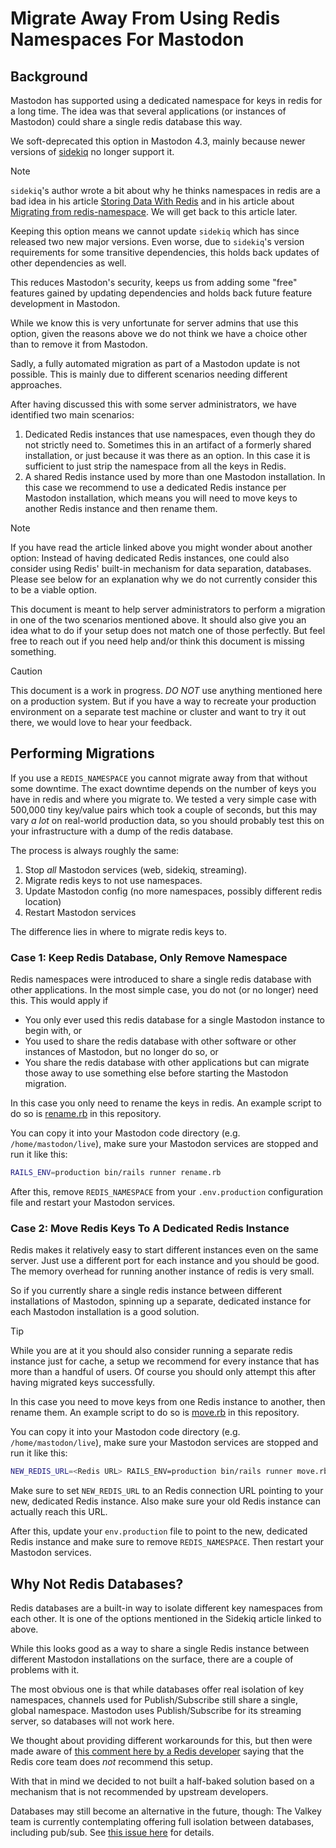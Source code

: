 # Migrate Away From Using Redis Namespaces For Mastodon

## Background

Mastodon has supported using a dedicated namespace for keys in redis for
a long time. The idea was that several applications (or instances of
Mastodon) could share a single redis database this way.

We soft-deprecated this option in Mastodon 4.3, mainly because newer
versions of [sidekiq](https://github.com/mperham/sidekiq) no longer
support it.

> [!NOTE]
> `sidekiq`'s author wrote a bit about why he thinks namespaces in redis
> are a bad idea in his article
> [Storing Data With Redis](https://www.mikeperham.com/2015/09/24/storing-data-with-redis/)
> and in his article about
> [Migrating from redis-namespace](https://www.mikeperham.com/2017/04/10/migrating-from-redis-namespace/).
> We will get back to this article later.

Keeping this option means we cannot update `sidekiq` which
has since released two new major versions. Even worse, due to
`sidekiq`'s version requirements for some transitive dependencies, this
holds back updates of other dependencies as well.

This reduces Mastodon's security, keeps us from adding some "free"
features gained by updating dependencies and holds back future feature
development in Mastodon.

While we know this is very unfortunate for server admins that use this
option, given the reasons above we do not think we have a choice other
than to remove it from Mastodon.

Sadly, a fully automated migration as part of a Mastodon update is not
possible. This is mainly due to different scenarios needing different
approaches.

After having discussed this with some server administrators, we have
identified two main scenarios:

1. Dedicated Redis instances that use namespaces, even though they do
   not strictly need to. Sometimes this in an artifact of a formerly
   shared installation, or just because it was there as an option. In
   this case it is sufficient to just strip the namespace from all the
   keys in Redis.
2. A shared Redis instance used by more than one Mastodon installation.
   In this case we recommend to use a dedicated Redis instance per
   Mastodon installation, which means you will need to move keys to
   another Redis instance and then rename them.

> [!NOTE]
> If you have read the article linked above you might wonder about
> another option: Instead of having dedicated Redis instances, one could
> also consider using Redis' built-in mechanism for data separation,
> databases. Please see below for an explanation why we do not currently
> consider this to be a viable option.

This document is meant to help server administrators to perform a
migration in one of the two scenarios mentioned above. It should also
give you an idea what to do if your setup does not match one of those
perfectly. But feel free to reach out if you need help and/or think this
document is missing something.

> [!CAUTION]
> This document is a work in progress. *DO NOT* use anything mentioned
> here on a production system. But if you have a way to recreate your
> production environment on a separate test machine or cluster and want
> to try it out there, we would love to hear your feedback.

## Performing Migrations

If you use a `REDIS_NAMESPACE` you cannot migrate away from that without
some downtime. The exact downtime depends on the number of keys you have
in redis and where you migrate to. We tested a very simple case with
500,000 tiny key/value pairs which took a couple of seconds, but this
may vary *a lot* on real-world production data, so you should probably
test this on your infrastructure with a dump of the redis database.

The process is always roughly the same:

1. Stop *all* Mastodon services (web, sidekiq, streaming).
2. Migrate redis keys to not use namespaces.
3. Update Mastodon config (no more namespaces, possibly different redis
   location)
4. Restart Mastodon services

The difference lies in where to migrate redis keys to.

### Case 1: Keep Redis Database, Only Remove Namespace

Redis namespaces were introduced to share a single redis database with
other applications. In the most simple case, you do not (or no longer)
need this. This would apply if

* You only ever used this redis database for a single Mastodon instance
  to begin with, or
* You used to share the redis database with other software or other
  instances of Mastodon, but no longer do so, or
* You share the redis database with other applications but can migrate
  those away to use something else before starting the Mastodon
  migration.

In this case you only need to rename the keys in redis. An example
script to do so is [rename.rb](rename.rb) in this repository.

You can copy it into your Mastodon code directory (e.g.
`/home/mastodon/live`), make sure your Mastodon services are stopped and
run it like this:

```sh
RAILS_ENV=production bin/rails runner rename.rb
```

After this, remove `REDIS_NAMESPACE` from your `.env.production`
configuration file and restart your Mastodon services.

### Case 2: Move Redis Keys To A Dedicated Redis Instance

Redis makes it relatively easy to start different instances even on the
same server. Just use a different port for each instance and you should
be good. The memory overhead for running another instance of redis is
very small.

So if you currently share a single redis instance between different
installations of Mastodon, spinning up a separate, dedicated instance for
each Mastodon installation is a good solution.

> [!TIP]
> While you are at it you should also consider running a separate redis
> instance just for cache, a setup we recommend for every instance that
> has more than a handful of users. Of course you should only attempt
> this after having migrated keys successfully.

In this case you need to move keys from one Redis instance to another,
then rename them. An example script to do so is [move.rb](move.rb) in
this repository.

You can copy it into your Mastodon code directory (e.g.
`/home/mastodon/live`), make sure your Mastodon services are stopped and
run it like this:

```sh
NEW_REDIS_URL=<Redis URL> RAILS_ENV=production bin/rails runner move.rb
```

Make sure to set `NEW_REDIS_URL` to an Redis connection URL pointing to
your new, dedicated Redis instance. Also make sure your old Redis
instance can actually reach this URL.

After this, update your `env.production` file to point to the new,
dedicated Redis instance and make sure to remove `REDIS_NAMESPACE`.
Then restart your Mastodon services.


## Why Not Redis Databases?

Redis databases are a built-in way to isolate different key namespaces
from each other. It is one of the options mentioned in the Sidekiq
article linked to above.

While this looks good as a way to share a single Redis instance between
different Mastodon installations on the surface, there are a couple of
problems with it.

The most obvious one is that while databases offer real isolation of key
namespaces, channels used for Publish/Subscribe still share a single,
global namespace. Mastodon uses Publish/Subscribe for its streaming
server, so databases will not work here.

We thought about providing different workarounds for this, but then were
made aware of [this comment here by a Redis
developer](https://github.com/redis/redis/issues/8099#issuecomment-741868975)
saying that the Redis core team does *not* recommend this setup.

With that in mind we decided to not built a half-baked solution based on
a mechanism that is not recommended by upstream developers.

Databases may still become an alternative in the future, though: The
Valkey team is currently contemplating offering full isolation between
databases, including pub/sub. See [this issue here](https://github.com/valkey-io/valkey/issues/1868)
for details.


